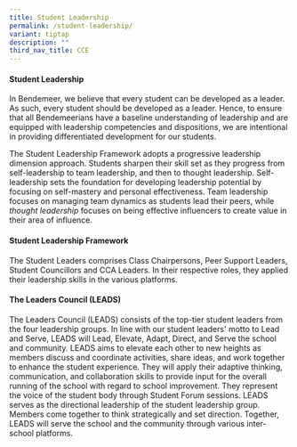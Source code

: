 ```yaml
---
title: Student Leadership
permalink: /student-leadership/
variant: tiptap
description: ""
third_nav_title: CCE
---
```

<h4><strong>Student Leadership</strong></h4>
<p>In Bendemeer, we believe that every student can be developed as a leader.
As such, every student should be developed as a leader. Hence, to ensure
that all Bendemeerians have a baseline understanding of leadership and
are equipped with leadership competencies and dispositions, we are intentional
in providing differentiated development for our students.</p>
<p>The Student Leadership Framework adopts a progressive leadership dimension
approach. Students sharpen their skill set as they progress from self-leadership
to team leadership, and then to thought leadership. Self-leadership sets
the foundation for developing leadership potential by focusing on self-mastery
and personal effectiveness. Team leadership focuses on managing team dynamics
as students lead their peers, while <em>thought leadership</em> focuses on
being effective influencers to create value in their area of influence.</p>
<h4><strong>Student Leadership Framework</strong></h4>
<p>The Student Leaders comprises Class Chairpersons, Peer Support Leaders,
Student Councillors and CCA Leaders. In their respective roles, they applied
their leadership skills in the various platforms.&nbsp;</p>
<h4><strong>The Leaders Council (LEADS)</strong></h4>
<p>The Leaders Council (LEADS) consists of the top-tier student leaders from
the four leadership groups. In line with our student leaders' motto to
Lead and Serve, LEADS will Lead, Elevate, Adapt, Direct, and Serve the
school and community. LEADS aims to elevate each other to new heights as
members discuss and coordinate activities, share ideas, and work together
to enhance the student experience. They will apply their adaptive thinking,
communication, and collaboration skills to provide input for the overall
running of the school with regard to school improvement. They represent
the voice of the student body through Student Forum sessions. LEADS serves
as the directional leadership of the student leadership group. Members
come together to think strategically and set direction. Together, LEADS
will serve the school and the community through various inter-school platforms.</p>
<p>
<br>
</p>